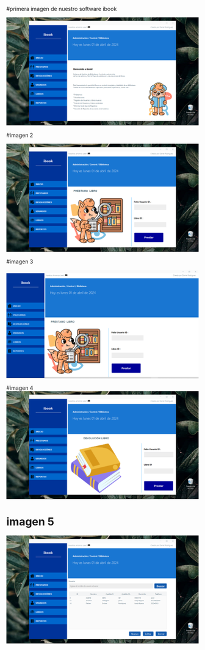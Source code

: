 #primera imagen de nuestro software ibook

![](https://github.com/DanielRodriguez9/Software-ibook/blob/master/Captura%20de%20pantalla%20(597).png)

#imagen 2

![](https://github.com/DanielRodriguez9/Software-ibook/blob/master/Captura%20de%20pantalla%20(600).png)

#imagen 3

![](https://github.com/DanielRodriguez9/Software-ibook/blob/master/Captura%20de%20pantalla%20(601).png)


#imagen 4 
![](https://github.com/DanielRodriguez9/Software-ibook/blob/master/Captura%20de%20pantalla%20(602).png)

# imagen 5

![](https://github.com/DanielRodriguez9/Software-ibook/blob/master/Captura%20de%20pantalla%20(604).png)
